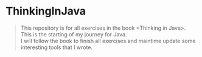 # ThinkingInJava
>This repository is for all exercises in the book &lt;Thinking in Java>.  
>This is the starting of my journey for Java.  
>I will follow the book to finish all exercises and maintime update some interesting tools that I wrote.
